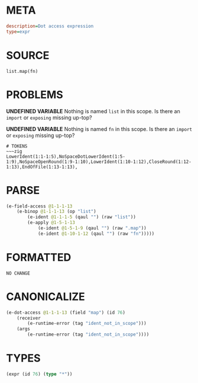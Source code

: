 # META
~~~ini
description=Dot access expression
type=expr
~~~
# SOURCE
~~~roc
list.map(fn)
~~~
# PROBLEMS
**UNDEFINED VARIABLE**
Nothing is named `list` in this scope.
Is there an `import` or `exposing` missing up-top?

**UNDEFINED VARIABLE**
Nothing is named `fn` in this scope.
Is there an `import` or `exposing` missing up-top?


~~~
# TOKENS
~~~zig
LowerIdent(1:1-1:5),NoSpaceDotLowerIdent(1:5-1:9),NoSpaceOpenRound(1:9-1:10),LowerIdent(1:10-1:12),CloseRound(1:12-1:13),EndOfFile(1:13-1:13),
~~~
# PARSE
~~~clojure
(e-field-access @1-1-1-13
	(e-binop @1-1-1-13 (op "list")
		(e-ident @1-1-1-5 (qaul "") (raw "list"))
		(e-apply @1-5-1-13
			(e-ident @1-5-1-9 (qaul "") (raw ".map"))
			(e-ident @1-10-1-12 (qaul "") (raw "fn")))))
~~~
# FORMATTED
~~~roc
NO CHANGE
~~~
# CANONICALIZE
~~~clojure
(e-dot-access @1-1-1-13 (field "map") (id 76)
	(receiver
		(e-runtime-error (tag "ident_not_in_scope")))
	(args
		(e-runtime-error (tag "ident_not_in_scope"))))
~~~
# TYPES
~~~clojure
(expr (id 76) (type "*"))
~~~